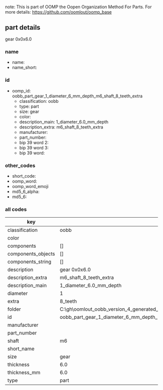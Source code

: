 #   

note: This is part of OOMP the Oopen Organization Method For Parts. For more details: https://github.com/oomlout/oomp_base

##  part details



gear 0x0x6.0

### name
* name: 
* name_short: 
### id
* oomp_id: oobb_part_gear_1_diameter_6_mm_depth_m6_shaft_8_teeth_extra
  * classification: oobb
  * type: part
  * size: gear
  * color: 
  * description_main: 1_diameter_6.0_mm_depth
  * description_extra: m6_shaft_8_teeth_extra
  * manufacturer: 
  * part_number: 
  * bip 39 word 2: 
  * bip 39 word 3: 
  * bip 39 word: 

### other_codes
* short_code: 
* oomp_word: 
* oomp_word_emoji 
* md5_6_alpha: 
* md5_6: 









### all codes 
| key | value |  
| --- | --- |  
| classification | oobb |  
| color |  |  
| components | [] |  
| components_objects | [] |  
| components_string | [] |  
| description | gear 0x0x6.0 |  
| description_extra | m6_shaft_8_teeth_extra |  
| description_main | 1_diameter_6.0_mm_depth |  
| diameter | 1 |  
| extra | 8_teeth |  
| folder | C:\gh\oomlout_oobb_version_4_generated_parts\things\oobb_part_gear_1_diameter_6_mm_depth_m6_shaft_8_teeth_extra |  
| id | oobb_part_gear_1_diameter_6_mm_depth_m6_shaft_8_teeth_extra |  
| manufacturer |  |  
| part_number |  |  
| shaft | m6 |  
| short_name |  |  
| size | gear |  
| thickness | 6.0 |  
| thickness_mm | 6.0 |  
| type | part |  
